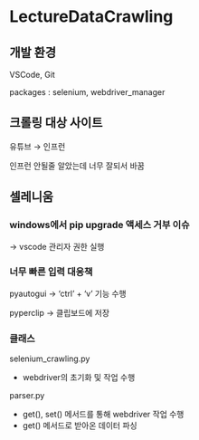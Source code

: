 # LectureDataCrawling

## 개발 환경

VSCode, Git

packages : selenium, webdriver_manager

## 크롤링 대상 사이트

유튜브 → 인프런

인프런 안될줄 알았는데 너무 잘되서 바꿈

## 셀레니움

### windows에서 pip upgrade 액세스 거부 이슈

→ vscode 관리자 권한 실행

### 너무 빠른 입력 대응책

pyautogui → ‘ctrl’ + ‘v’ 기능 수행

pyperclip → 클립보드에 저장

### 클래스

selenium_crawling.py

- webdriver의 초기화 및 작업 수행

parser.py

- get(), set() 메서드를 통해 webdriver 작업 수행
- get() 메서드로 받아온 데이터 파싱
